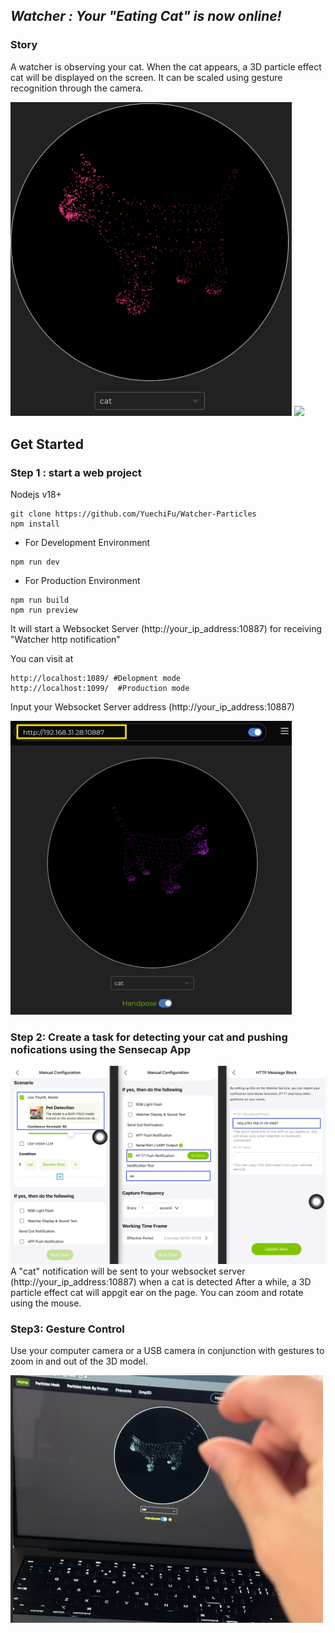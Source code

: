 

## *Watcher : Your "Eating Cat" is now online!*

### Story
A watcher is observing your cat.
When the cat appears, a 3D particle effect cat will be displayed on the screen.
It can be scaled using gesture recognition through the camera.

<img src="image.png" width="450" >
<img src="image-1.png"  width="450" >

## Get Started

### Step 1 : start a web project 

Nodejs v18+ 
```shell 
git clone https://github.com/YuechiFu/Watcher-Particles
npm install
```

- For Development Environment  
```shell
npm run dev 
```

- For Production Environment
```shell
npm run build 
npm run preview 
```

It will start a Websocket Server (http://your_ip_address:10887) for receiving "Watcher http notification" 

You can visit at 

    http://localhost:1089/ #Delopment mode
    http://localhost:1099/  #Production mode

Input your Websocket Server address (http://your_ip_address:10887)


<img src="image-2.png" width="450" >


### Step 2: Create a task for detecting your cat and pushing nofications using the Sensecap App

![alt text](image-3.png)
 A "cat" notification will be sent to your  websocket server (http://your_ip_address:10887) when a cat is detected
After a while, a 3D particle effect cat will appgit ear on the page.
You can zoom and rotate using the mouse.

### Step3: Gesture Control

Use your computer camera or a USB camera in conjunction with gestures to zoom in and out of the 3D model.

<img src="image-4.png" width="500" >


